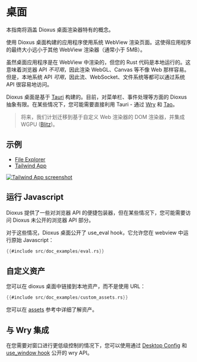 # 桌面

本指南将涵盖 Dioxus 桌面渲染器特有的概念。

使用 Dioxus 桌面构建的应用程序使用系统 WebView 渲染页面。这使得应用程序的最终大小远小于其他 WebView 渲染器（通常小于 5MB）。

虽然桌面应用程序是在 WebView 中渲染的，但您的 Rust 代码是本地运行的。这意味着浏览器 API _不可用_，因此渲染 WebGL、Canvas 等不像 Web 那样容易。但是，本地系统 API _可用_，因此流、WebSocket、文件系统等都可以通过系统 API 很容易地访问。

Dioxus 桌面是基于 [Tauri](https://tauri.app/) 构建的。目前，对菜单栏、事件处理等方面的 Dioxus 抽象有限。在某些情况下，您可能需要直接利用 Tauri - 通过 [Wry](http://github.com/tauri-apps/wry/) 和 [Tao](http://github.com/tauri-apps/tao)。

> 将来，我们计划迁移到基于自定义 Web 渲染器的 DOM 渲染器，并集成 WGPU ([Blitz](https://github.com/DioxusLabs/blitz))。

## 示例

- [File Explorer](https://github.com/DioxusLabs/dioxus/blob/main/examples/file_explorer.rs)
- [Tailwind App](https://github.com/DioxusLabs/dioxus/tree/v0.5/examples/tailwind)

[![Tailwind App screenshot](./public/static/tailwind_desktop_app.png)](https://github.com/DioxusLabs/dioxus/tree/v0.5/examples/tailwind)

## 运行 Javascript

Dioxus 提供了一些对浏览器 API 的便捷包装器，但在某些情况下，您可能需要访问 Dioxus 未公开的浏览器 API 部分。


对于这些情况，Dioxus 桌面公开了 use_eval hook，它允许您在 webview 中运行原始 Javascript：

```rust
{{#include src/doc_examples/eval.rs}}
```

## 自定义资产

您可以在 dioxus 桌面中链接到本地资产，而不是使用 URL：

```rust
{{#include src/doc_examples/custom_assets.rs}}
```

您可以在 [assets](./assets.md) 参考中详细了解资产。

## 与 Wry 集成

在您需要对窗口进行更低级控制的情况下，您可以使用通过 [Desktop Config](https://docs.rs/dioxus-desktop/0.5.0/dioxus_desktop/struct.Config.html) 和 [use_window hook](https://docs.rs/dioxus-desktop/0.5.0/dioxus_desktop/fn.use_window.html) 公开的 wry API。